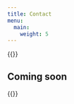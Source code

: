 ```yaml
---
title: Contact
menu:
  main:
    weight: 5
---
```


{{<marker>}}

<h2 class="m-0">
Coming soon
</h2>

{{</marker>}}
